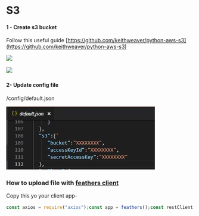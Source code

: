 # S3

#### 1 - Create s3 bucket <a id="2-create-s3-bucket"></a>

Follow this useful guide [https://github.com/keithweaver/python-aws-s3​](https://github.com/keithweaver/python-aws-s3)

![](../../.gitbook/assets/1.gif)

![](../../.gitbook/assets/2.gif)

#### 2- Update config file <a id="3-update-config-file"></a>

/config/default.json

![](../../.gitbook/assets/annotation-2019-02-08-233721.jpg)

### How to upload file with [feathers client](https://docs.feathersjs.com/api/authentication/client.html)

Copy this yo your client app-

```javascript
const axios = require("axios");const app = feathers();const restClient = rest("http://localhost:3030");app.configure(restClient.axios(axios));// Available options are listed in the "Options" sectionapp.configure(  auth({    header: "Authorization", // the default authorization header for REST    prefix: "", // if set will add a prefix to the header value. for example if prefix was 'JWT' then the header would be 'Authorization: JWT eyJ0eXAiOiJKV1QiLCJhbGciOi...'    path: "/authentication", // the server-side authentication service path    jwtStrategy: "jwt", // the name of the JWT authentication strategy    entity: "user", // the entity you are authenticating (ie. a users)    service: "users", // the service to look up the entity    cookie: "feathers-jwt", // the name of the cookie to parse the JWT from when cookies are enabled server side    storageKey: "feathers-jwt", // the key to store the accessToken in localstorage or AsyncStorage on React Native    storage: cookieStorage // Passing a WebStorage-compatible object to enable automatic storage on the client.  }));    //Upload to S3  const upload = (acceptedFiles, rejectedFiles) => {    var formData = new FormData();    formData.append("file", acceptedFiles[0], "chris.jpg");    app      .service("uploads")      .create(formData, {        headers: {          "content-type": "multipart/form-data"        }      })      .then(res => {        alert("upload ends");      })      .catch(err => {        alert(err.message);      });  };    //Upload to local  const upload = (acceptedFiles, rejectedFiles) => {    var formData = new FormData();    formData.append("file", acceptedFiles[0], "chris.jpg");    app      .service("uploads-static")      .create(formData, {        headers: {          "content-type": "multipart/form-data"        }      })      .then(res => {        alert("upload ends");      })      .catch(err => {        alert(err.message);      });  };
```

```text

```

